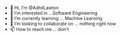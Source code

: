 - 👋 Hi, I’m @AdhilLawton
- 👀 I’m interested in ...Software Engineering
- 🌱 I’m currently learning ... Machine Learning
- 💞️ I’m looking to collaborate on ... nothing right now
- 📫 How to reach me ... don't

<!---
AdhilLawton/AdhilLawton is a ✨ special ✨ repository because its `README.md` (this file) appears on your GitHub profile.
You can click the Preview link to take a look at your changes.
--->
